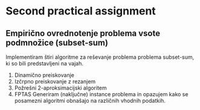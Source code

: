 # Second practical assignment
## Empirično ovrednotenje problema vsote podmnožice (subset-sum)
Implementiram štiri algoritme za reševanje problema problema subset-sum, ki so bili predstavljeni na vajah.
1. Dinamično preiskovanje
1. Izčrpno preiskovanje z rezanjem
1. Požrešni 2-aproksimacijski algoritem
1. FPTAS
Generiram (naključne) instance problema in opazujem kako se posamezni algoritmi obnašajo na različnih vhodnih podatkih.
